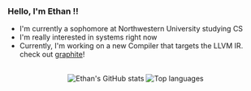 ### Hello, I'm Ethan ‼️
- I'm currently a sophomore at Northwestern University studying CS
- I'm really interested in systems right now
- Currently, I'm working on a new Compiler that targets the LLVM IR. check out [graphite](https://github.com/ethan-prime/graphite)!
<br>
<div align="center">
<img alt="Ethan's GitHub stats" src="https://github-readme-stats.vercel.app/api?username=ethan-prime&layout=compact&show_icons=true&hide_title=true&hide_rank=true&theme=dracula"/>
<img alt="Top languages" src="https://github-readme-stats.vercel.app/api/top-langs/?username=ethan-prime&layout=compact&&langs_count=6&theme=dracula&hide=jupyter%20notebook"/>
</div>
